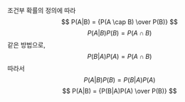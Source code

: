 조건부 확률의 정의에 따라
$$
P(A|B) = {P(A \cap B) \over P(B)}
$$
$$
P(A|B)P(B) = P(A \cap B)
$$
같은 방법으로,
$$
P(B|A)P(A) = P(A \cap B)
$$
따라서
$$
P(A|B)P(B) = P(B|A)P(A)
$$
$$
P(A|B) = {P(B|A)P(A) \over P(B)}
$$
